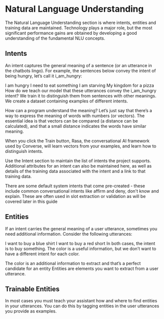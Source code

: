 # Natural Language Understanding

The Natural Language Understanding section is where intents, entities and training data are maintained. Technology plays a major role, but the most significant performance gains are obtained by developing a good understanding of the fundamental NLU concepts.

## Intents
An intent captures the general meaning of a sentence (or an utterance in the chatbots lingo). For example, the sentences below convey the intent of being hungry, let’s call it i_am_hungry:

I am hungry
I need to eat something
I am starving
My kingdom for a pizza
How do we teach our model that these utterances convey the i_am_hungry intent? We train it to distinguish them from sentences with other meanings. We create a dataset containing examples of different intents.

How can a program understand the meaning? Let’s just say that there’s a way to express the meaning of words with numbers (or vectors). The essential idea is that vectors can be compared (a distance can be calculated), and that a small distance indicates the words have similar meaning.

When you click the Train button, Rasa, the conversational AI framework used by Converse, will learn vectors from your examples, and learn how to distinguish intents.

Use the Intent section to maintain the list of intents the project supports. Additional attributes for an intent can also be maintained here, as well as details of the training data associated with the intent and a link to that training data.

There are some default system intents that come pre-created - these include common conversational intents like affirm and deny, don't know and explain. These are often used in slot extraction or validation as will be covered later in this guide

## Entities
If an intent carries the general meaning of a user utterance, sometimes you need additional information. Consider the following utterances:

I want to buy a blue shirt
I want to buy a red short
In both cases, the intent is to buy something. The color is a useful information, but we don’t want to have a different intent for each color.

The color is an additional information to extract and that’s a perfect candidate for an entity Entities are elements you want to extract from a user utterance.

## Trainable Entities
In most cases you must teach your assistant how and where to find entities in your utterances. You can do this by tagging entities in the user utterances you provide as examples.

